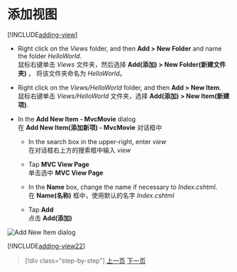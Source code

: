 # 添加视图
[!INCLUDE[adding-view](../../includes/mvc-intro/adding_view1.md)]

* Right click on the *Views* folder, and then **Add > New Folder** and name the folder *HelloWorld*.  
鼠标右键单击 *Views* 文件夹，然后选择 **Add(添加) > New Folder(新建文件夹)** ， 将该文件夹命名为 *HelloWorld*。

* Right click on the *Views/HelloWorld* folder, and then **Add > New Item**.  
鼠标右键单击 *Views/HelloWorld*  文件夹，选择 **Add(添加) > New Item(新建项)**.

* In the **Add New Item - MvcMovie** dialog  
在 **Add New Item(添加新项) - MvcMovie** 对话框中

  * In the search box in the upper-right, enter *view*  
  在对话框右上方的搜索框中输入 *view* 

  * Tap **MVC View Page**  
  单击选中 **MVC View Page**

  * In the **Name** box, change the name if necessary to *Index.cshtml*.  
在 **Name(名称)** 框中，使用默认的名字 *Index.cshtml*

  * Tap **Add**  
  点击 **Add(添加)**

![Add New Item dialog](adding-view/_static/add_view.png)

[!INCLUDE[adding-view22](../../includes/mvc-intro/adding_view2.md)]

>[!div class="step-by-step"]
[上一页](adding-controller.md)
[下一页](adding-model.md)
